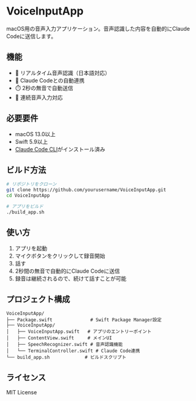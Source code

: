 # VoiceInputApp

macOS用の音声入力アプリケーション。音声認識した内容を自動的にClaude Codeに送信します。

## 機能

- 🎤 リアルタイム音声認識（日本語対応）
- 🤖 Claude Codeとの自動連携
- ⏱️ 2秒の無音で自動送信
- 🔄 連続音声入力対応

## 必要要件

- macOS 13.0以上
- Swift 5.9以上
- [Claude Code CLI](https://github.com/anthropics/claude-code)がインストール済み

## ビルド方法

```bash
# リポジトリをクローン
git clone https://github.com/yourusername/VoiceInputApp.git
cd VoiceInputApp

# アプリをビルド
./build_app.sh
```

## 使い方

1. アプリを起動
2. マイクボタンをクリックして録音開始
3. 話す
4. 2秒間の無音で自動的にClaude Codeに送信
5. 録音は継続されるので、続けて話すことが可能

## プロジェクト構成

```
VoiceInputApp/
├── Package.swift              # Swift Package Manager設定
├── VoiceInputApp/
│   ├── VoiceInputApp.swift   # アプリのエントリーポイント
│   ├── ContentView.swift     # メインUI
│   ├── SpeechRecognizer.swift # 音声認識機能
│   └── TerminalController.swift # Claude Code連携
└── build_app.sh             # ビルドスクリプト
```

## ライセンス

MIT License